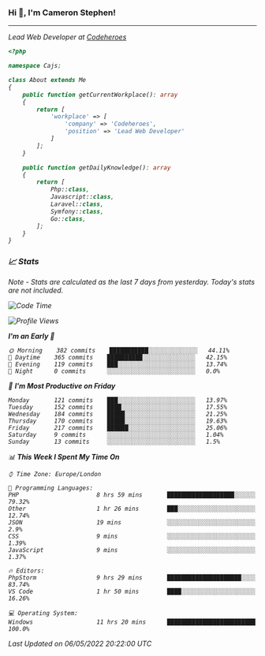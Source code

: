 ### Hi 👋, I'm Cameron Stephen!
<hr>
<p><em>Lead Web Developer at <a href="https://codeheroes.co.uk">Codeheroes</a></p>


```php
<?php

namespace Cajs;

class About extends Me
{
    public function getCurrentWorkplace(): array
    {
        return [
            'workplace' => [
                'company' => 'Codeheroes',
                'position' => 'Lead Web Developer'
            ]
        ];
    }

    public function getDailyKnowledge(): array
    {
        return [
            Php::class,
            Javascript::class,
            Laravel::class,
            Symfony::class,
            Go::class,
        ];
    }
}
```

### 📈 Stats
<p><em>Note - Stats are calculated as the last 7 days from yesterday. Today's stats are not included.</em></p>


<!--START_SECTION:waka-->
![Code Time](http://img.shields.io/badge/Code%20Time-2%2C843%20hrs%205%20mins-blue)

![Profile Views](http://img.shields.io/badge/Profile%20Views-0-blue)

**I'm an Early 🐤** 

```text
🌞 Morning    382 commits    ███████████░░░░░░░░░░░░░░   44.11% 
🌆 Daytime    365 commits    ██████████░░░░░░░░░░░░░░░   42.15% 
🌃 Evening    119 commits    ███░░░░░░░░░░░░░░░░░░░░░░   13.74% 
🌙 Night      0 commits      ░░░░░░░░░░░░░░░░░░░░░░░░░   0.0%

```
📅 **I'm Most Productive on Friday** 

```text
Monday       121 commits    ███░░░░░░░░░░░░░░░░░░░░░░   13.97% 
Tuesday      152 commits    ████░░░░░░░░░░░░░░░░░░░░░   17.55% 
Wednesday    184 commits    █████░░░░░░░░░░░░░░░░░░░░   21.25% 
Thursday     170 commits    █████░░░░░░░░░░░░░░░░░░░░   19.63% 
Friday       217 commits    ██████░░░░░░░░░░░░░░░░░░░   25.06% 
Saturday     9 commits      ░░░░░░░░░░░░░░░░░░░░░░░░░   1.04% 
Sunday       13 commits     ░░░░░░░░░░░░░░░░░░░░░░░░░   1.5%

```


📊 **This Week I Spent My Time On** 

```text
⌚︎ Time Zone: Europe/London

💬 Programming Languages: 
PHP                      8 hrs 59 mins       ███████████████████░░░░░░   79.32% 
Other                    1 hr 26 mins        ███░░░░░░░░░░░░░░░░░░░░░░   12.74% 
JSON                     19 mins             ░░░░░░░░░░░░░░░░░░░░░░░░░   2.9% 
CSS                      9 mins              ░░░░░░░░░░░░░░░░░░░░░░░░░   1.39% 
JavaScript               9 mins              ░░░░░░░░░░░░░░░░░░░░░░░░░   1.37%

🔥 Editors: 
PhpStorm                 9 hrs 29 mins       █████████████████████░░░░   83.74% 
VS Code                  1 hr 50 mins        ████░░░░░░░░░░░░░░░░░░░░░   16.26%

💻 Operating System: 
Windows                  11 hrs 20 mins      █████████████████████████   100.0%

```


 Last Updated on 06/05/2022 20:22:00 UTC
<!--END_SECTION:waka-->
